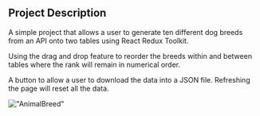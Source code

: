 ## Project Description

A simple project that allows a user to generate ten different dog breeds from an API onto two tables using React Redux Toolkit. 

Using the drag and drop feature to reorder the breeds within and between tables where the rank will remain in numerical order. 

A button to allow a user to download the data into a JSON file. Refreshing the page will reset all the data. 

!["AnimalBreed"](/client/public/images/AnimalBreedGif.gif)


